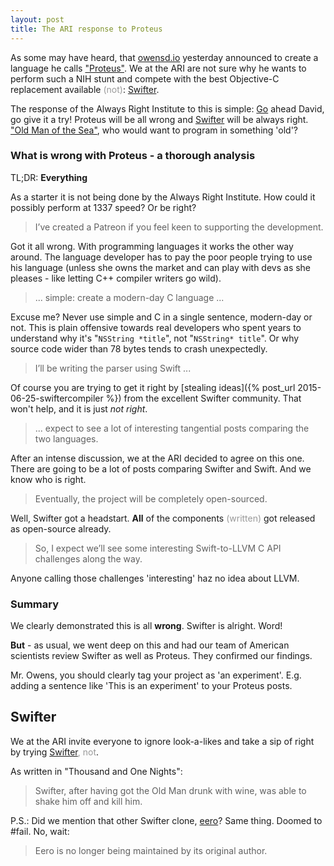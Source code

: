 ```yaml
---
layout: post
title: The ARI response to Proteus
---
```

As some may have heard, that [owensd.io](http://owensd.io) 
yesterday announced to create a language he calls
["Proteus"](http://owensd.io/2015/09/03/development-starts.html).
We at the ARI are not sure why he wants to perform such a NIH stunt and compete
with the best Objective-C replacement available
<span style="color: #999">(not)</span>:
[Swifter](http://swifter-lang.org/).

The response of the Always Right Institute to this is simple:
[Go](http://golang.org) ahead David, go give it a try!
Proteus will be all wrong and [Swifter](http://swifter-lang.org/)
will be always right.
["Old Man of the Sea"](https://en.wikipedia.org/wiki/Old_Man_of_the_Sea),
who would want to program in something 'old'?

### What is wrong with Proteus - a thorough analysis
TL;DR: **Everything**

As a starter it is not being done by the Always Right Institute. How could it
possibly perform at 1337 speed? Or be right?

> I’ve created a Patreon if you feel keen to supporting the development.

Got it all wrong. With programming languages it works the other way
around. The language developer has to pay the poor people trying to use his
language
(unless she owns the market and can play with devs as she pleases - like
 letting C++ compiler writers go wild).

> ... simple: create a modern-day C language ...

Excuse me? Never use simple and C in a single sentence, modern-day or not.
This is plain offensive towards real developers who spent years to understand
why it's <nobr>"`NSString *title`"</nobr>, not <nobr>"`NSString* title`"</nobr>.
Or why source code wider than 78 bytes tends to crash unexpectedly.

> I’ll be writing the parser using Swift ...

Of course you are trying to get it right by
[stealing ideas]({% post_url 2015-06-25-swiftercompiler %})
from the excellent Swifter community. That won't help, and it is just 
*not right*.

> ... expect to see a lot of interesting tangential posts comparing the two
> languages.

After an intense discussion, we at the ARI decided to agree on this one.
There are going to be a lot of posts comparing Swifter and Swift.
And we know who is right.

> Eventually, the project will be completely open-sourced.

Well, Swifter got a headstart. **All** of the components
<span style="color: #999">(written)</span>
got released as open-source already.

> So, I expect we’ll see some interesting Swift-to-LLVM C API challenges along
> the way.

Anyone calling those challenges 'interesting' haz no idea about LLVM.

### Summary

We clearly demonstrated this is all **wrong**. Swifter is alright. Word!

**But** - as usual, we went deep on this and had our team of American scientists
review Swifter as well as Proteus. They confirmed our findings.

Mr. Owens, you should clearly tag your project as 'an experiment'. E.g. adding
a sentence like 'This is an experiment' to your Proteus posts.

## Swifter

We at the ARI invite everyone to ignore look-a-likes and take a sip of right
by trying
[Swifter](http://swifter-lang.org/)<span style="color: #999">, not</span>.

As written in "Thousand and One Nights":

> Swifter, after having got the Old Man drunk with wine, was able to shake him
> off and kill him.

P.S.: Did we mention that other Swifter clone, [eero](http://eerolanguage.org)?
Same thing. Doomed to #fail.
No, wait:

> Eero is no longer being maintained by its original author.
